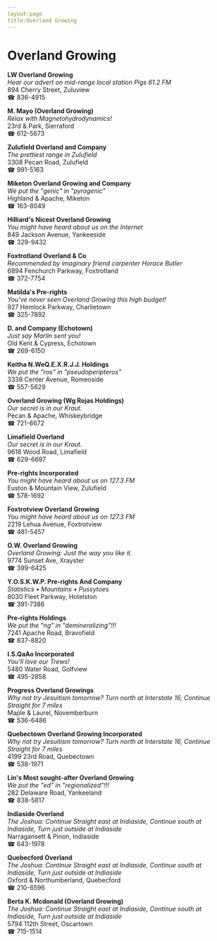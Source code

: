 ```yaml
---
layout:page
title:Overland Growing
---
```

# Overland Growing

**LW Overland Growing**  
_Hear our advert on mid-range local station Pigs 61.2 FM_  
894 Cherry Street, Zuluview  
☎ 836-4915



**M. Mayo (Overland Growing)**  
_Relax with Magnetohydrodynamics!_  
23rd & Park, Sierraford  
☎ 612-5673



**Zulufield Overland and Company**  
_The prettiest range in Zulufield_  
3308 Pecan Road, Zulufield  
☎ 991-5163



**Miketon Overland Growing and Company**  
_We put the "genic" in "pyrogenic"_  
Highland & Apache, Miketon  
☎ 163-8049



**Hilliard's Nicest Overland Growing**  
_You might have heard about us on the Internet_  
849 Jackson Avenue, Yankeeside  
☎ 329-9432



**Foxtrotland Overland & Co**  
_Recommended by imaginary friend carpenter Horace Butler_  
6894 Fenchurch Parkway, Foxtrotland  
☎ 372-7754



**Matilda's Pre-rights**  
_You've never seen Overland Growing this high budget!_  
927 Hemlock Parkway, Charlietown  
☎ 325-7892



**D. and Company (Echotown)**  
_Just say Marlin sent you!_  
Old Kent & Cypress, Echotown  
☎ 269-6150



**Keitha N.WeQ.E.X.R.J.J. Holdings**  
_We put the "ros" in "pseudoperipteros"_  
3338 Center Avenue, Romeoside  
☎ 557-5629



**Overland Growing (Wg Rojas Holdings)**  
_Our secret is in our Kraut._  
Pecan & Apache, Whiskeybridge  
☎ 721-6672



**Limafield Overland**  
_Our secret is in our Kraut._  
9618 Wood Road, Limafield  
☎ 629-6697



**Pre-rights Incorporated**  
_You might have heard about us on 127.3 FM_  
Euston & Mountain View, Zulufield  
☎ 578-1692



**Foxtrotview Overland Growing**  
_You might have heard about us on 127.3 FM_  
2219 Lehua Avenue, Foxtrotview  
☎ 481-5457



**O.W. Overland Growing**  
_Overland Growing: Just the way you like it._  
9774 Sunset Ave, Xrayster  
☎ 399-6425



**Y.O.S.K.W.P. Pre-rights And Company**  
_Statistics • Mountains • Pussytoes_  
8030 Fleet Parkway, Hotelston  
☎ 391-7386



**Pre-rights Holdings**  
_We put the "ng" in "demineralizing"!!!_  
7241 Apache Road, Bravofield  
☎ 837-8820



**I.S.QaAo Incorporated**  
_You'll love our Trews!_  
5480 Water Road, Golfview  
☎ 495-2858



**Progress Overland Growings**  
_Why not try Jesuitism tomorrow? 
Turn north at Interstate 16, Continue Straight for 7 miles_  
Maple & Laurel, Novemberburn  
☎ 536-6486



**Quebectown Overland Growing Incorporated**  
_Why not try Jesuitism tomorrow? 
Turn north at Interstate 16, Continue Straight for 7 miles_  
4199 23rd Road, Quebectown  
☎ 538-1971



**Lin's Most sought-after Overland Growing**  
_We put the "ed" in "regionalized"!!!_  
282 Delaware Road, Yankeeland  
☎ 838-5817



**Indiaside Overland**  
_The Joshua: Continue Straight east at Indiaside, Continue south at Indiaside, Turn just outside at Indiaside_  
Narragansett & Pinon, Indiaside  
☎ 643-1978



**Quebecford Overland**  
_The Joshua: Continue Straight east at Indiaside, Continue south at Indiaside, Turn just outside at Indiaside_  
Oxford & Northumberland, Quebecford  
☎ 210-6596



**Berta K. Mcdonald (Overland Growing)**  
_The Joshua: Continue Straight east at Indiaside, Continue south at Indiaside, Turn just outside at Indiaside_  
5794 112th Street, Oscartown  
☎ 715-1514



